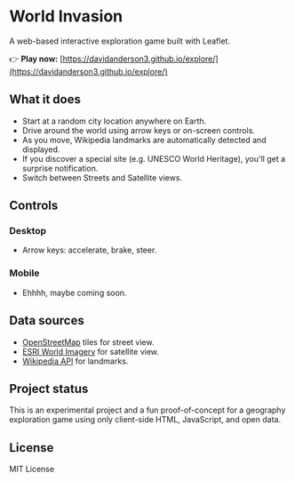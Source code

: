 # World Invasion

A web-based interactive exploration game built with Leaflet.

👉 **Play now:** [https://davidanderson3.github.io/explore/](https://davidanderson3.github.io/explore/)

## What it does

* Start at a random city location anywhere on Earth.
* Drive around the world using arrow keys or on-screen controls.
* As you move, Wikipedia landmarks are automatically detected and displayed.
* If you discover a special site (e.g. UNESCO World Heritage), you'll get a surprise notification.
* Switch between Streets and Satellite views.

## Controls

### Desktop

* Arrow keys: accelerate, brake, steer.

### Mobile

* Ehhhh, maybe coming soon.

## Data sources

* [OpenStreetMap](https://www.openstreetmap.org/) tiles for street view.
* [ESRI World Imagery](https://www.esri.com/en-us/arcgis/products/arcgis-world-imagery/overview) for satellite view.
* [Wikipedia API](https://www.mediawiki.org/wiki/API:Main_page) for landmarks.

## Project status

This is an experimental project and a fun proof-of-concept for a geography exploration game using only client-side HTML, JavaScript, and open data.

## License

MIT License
